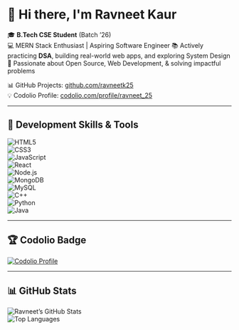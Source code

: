 # 👋 Hi there, I'm Ravneet Kaur

🎓 **B.Tech CSE Student** (Batch ’26)  
💻 MERN Stack Enthusiast | Aspiring Software Engineer 
📚 Actively practicing **DSA**, building real-world web apps, and exploring System Design  
🌱 Passionate about Open Source, Web Development, & solving impactful problems
 
📊 GitHub Projects: [github.com/ravneetk25](https://github.com/ravneetk25)  
💡 Codolio Profile: [codolio.com/profile/ravneet_25](https://codolio.com/profile/ravneet_25)

---

## 🔧 Development Skills & Tools  

![HTML5](https://img.shields.io/badge/-HTML5-E34F26?style=flat&logo=html5&logoColor=white)  
![CSS3](https://img.shields.io/badge/-CSS3-1572B6?style=flat&logo=css3&logoColor=white)  
![JavaScript](https://img.shields.io/badge/-JavaScript-F7DF1E?style=flat&logo=javascript&logoColor=black)  
![React](https://img.shields.io/badge/-React-61DAFB?style=flat&logo=react&logoColor=black)  
![Node.js](https://img.shields.io/badge/-Node.js-339933?style=flat&logo=nodedotjs&logoColor=white)  
![MongoDB](https://img.shields.io/badge/-MongoDB-47A248?style=flat&logo=mongodb&logoColor=white)  
![MySQL](https://img.shields.io/badge/-MySQL-4479A1?style=flat&logo=mysql&logoColor=white)  
![C++](https://img.shields.io/badge/-C++-00599C?style=flat&logo=cplusplus&logoColor=white)  
![Python](https://img.shields.io/badge/-Python-3776AB?style=flat&logo=python&logoColor=white)  
![Java](https://img.shields.io/badge/-Java-007396?style=flat&logo=java&logoColor=white)

---

## 🏆 Codolio Badge  

[![Codolio Profile](https://img.shields.io/badge/Codolio-ravneet__25-blue?style=for-the-badge&logo=codeforces&logoColor=white)](https://codolio.com/profile/ravneet_25)

---

## 📊 GitHub Stats  

![Ravneet’s GitHub Stats](https://github-readme-stats.vercel.app/api?username=ravneetk25&show_icons=true&theme=radical)  
![Top Languages](https://github-readme-stat)



<!--
**ravneetk25/ravneetk25** is a ✨ _special_ ✨ repository because its `README.md` (this file) appears on your GitHub profile.

Here are some ideas to get you started:

- 🔭 I’m currently working on ...
- 🌱 I’m currently learning ...
- 👯 I’m looking to collaborate on ...
- 🤔 I’m looking for help with ...
- 💬 Ask me about ...
- 📫 How to reach me: ...
- 😄 Pronouns: ...
- ⚡ Fun fact: ...
-->
